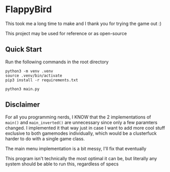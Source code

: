 # FlappyBird

This took me a long time to make and I thank you for trying the game out :)

This project may be used for reference or as open-source

## Quick Start

Run the following commands in the root directory

```shell
python3 -m venv .venv
source .venv/bin/activate
pip3 install -r requirements.txt

python3 main.py
```

## Disclaimer

For all you programming nerds, I KNOW that the 2 implementations of `main()` and `main_inverted()` are unnecessary since only a few paramters changed. I implemented it that way just in case I want to add more cool stuff exclusive to both gamemodes individually, which would be a clusterfuck harder to do with a single game class.

The main menu implementation is a bit messy, I'll fix that eventually

This program isn't technically the most optimal it can be, but literally any system should be able to run this, regardless of specs
